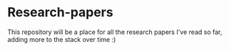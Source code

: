 # Research-papers


This repository will be a place for all the research papers I've read so far, adding more to the stack over time :)
